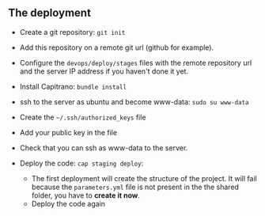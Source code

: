## The deployment

- Create a git repository: `git init`

- Add this repository on a remote git url (github for example).

- Configure the `devops/deploy/stages` files with the remote repository url and the server IP address if you haven't done it yet.

- Install Capitrano: `bundle install`

- ssh to the server as ubuntu and become www-data: `sudo su www-data`

- Create the `~/.ssh/authorized_keys` file

- Add your public key in the file

- Check that you can ssh as www-data to the server.

- Deploy the code: `cap staging deploy`:
  - The first deployment will create the structure of the project. It will fail because the `parameters.yml` file is not present in the the shared folder, you have to **create it now**.
  - Deploy the code again
